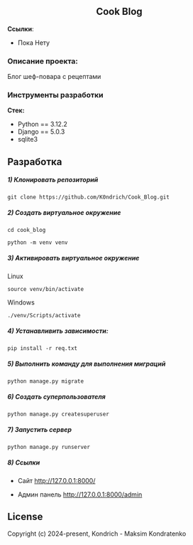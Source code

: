 <h2 align="center">Cook Blog</h2>


**Ссылки**:
- Пока Нету

### Описание проекта:
Блог шеф-повара с рецептами

### Инструменты разработки

**Стек:**
- Python == 3.12.2
- Django == 5.0.3
- sqlite3

## Разработка

##### 1) Клонировать репозиторий

    git clone https://github.com/K0ndrich/Cook_Blog.git

##### 2) Создать виртуальное окружение

    cd cook_blog
    
    python -m venv venv
    
##### 3) Активировать виртуальное окружение
    
Linux

    source venv/bin/activate
    
Windows

    ./venv/Scripts/activate

##### 4) Устанавливить зависимости:

    pip install -r req.txt

##### 5) Выполнить команду для выполнения миграций

    python manage.py migrate
    
##### 6) Создать суперпользователя

    python manage.py createsuperuser
    
##### 7) Запустить сервер

    python manage.py runserver

##### 8) Ссылки

- Сайт http://127.0.0.1:8000/

- Админ панель http://127.0.0.1:8000/admin

## License

Copyright (c) 2024-present, Kondrich - Maksim Kondratenko




